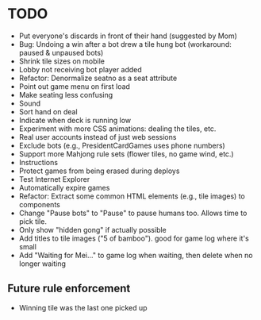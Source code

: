 # TODO

- Put everyone's discards in front of their hand (suggested by Mom)
- Bug: Undoing a win after a bot drew a tile hung bot (workaround: paused & unpaused bots)
- Shrink tile sizes on mobile
- Lobby not receiving bot player added
- Refactor: Denormalize seatno as a seat attribute
- Point out game menu on first load
- Make seating less confusing
- Sound
- Sort hand on deal
- Indicate when deck is running low
- Experiment with more CSS animations: dealing the tiles, etc.
- Real user accounts instead of just web sessions
- Exclude bots (e.g., PresidentCardGames uses phone numbers)
- Support more Mahjong rule sets (flower tiles, no game wind, etc.)
- Instructions
- Protect games from being erased during deploys
- Test Internet Explorer
- Automatically expire games
- Refactor: Extract some common HTML elements (e.g., tile images) to components
- Change "Pause bots" to "Pause" to pause humans too. Allows time to pick tile.
- Only show "hidden gong" if actually possible
- Add titles to tile images ("5 of bamboo"). good for game log where it's small
- Add "Waiting for Mei..." to game log when waiting, then delete when no longer waiting

## Future rule enforcement
- Winning tile was the last one picked up
